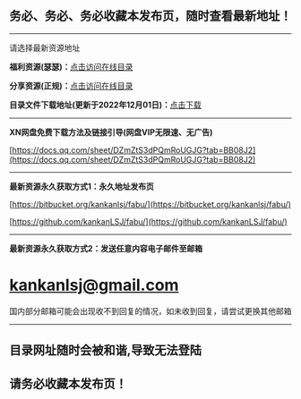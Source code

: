 ## 务必、务必、务必收藏本发布页，随时查看最新地址！

---

请选择最新资源地址

**福利资源(瑟瑟)：**[点击访问在线目录](https://docs.qq.com/sheet/DZlNWZUhPZUxHZ0FO?tab=BB08J2)

**分享资源(正规)：**[点击访问在线目录](https://docs.qq.com/sheet/DZllQeEpLcmZjTGpN?tab=BB08J2)

**目录文件下载地址(更新于2022年12月01日)：**[点击下载](http://www.xunniupan.co/file-3079121.html)

---

**XN网盘免费下载方法及链接引导(网盘VIP无限速、无广告)**

[https://docs.qq.com/sheet/DZmZtS3dPQmRoUGJG?tab=BB08J2](https://docs.qq.com/sheet/DZmZtS3dPQmRoUGJG?tab=BB08J2)

---

**最新资源永久获取方式1：永久地址发布页**

[https://bitbucket.org/kankanlsj/fabu/](https://bitbucket.org/kankanlsj/fabu/)

[https://github.com/kankanLSJ/fabu/](https://github.com/kankanLSJ/fabu/)

---

**最新资源永久获取方式2：发送任意内容电子邮件至邮箱**

# kankanlsj@gmail.com

国内部分邮箱可能会出现收不到回复的情况，如未收到回复，请尝试更换其他邮箱

---

## 目录网址随时会被和谐,导致无法登陆
## 请务必收藏本发布页！
